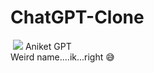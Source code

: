 # ChatGPT-Clone
<img> <img src="https://github.com/theaniketraj/ChatGPT-Clone/blob/main/thumbnail.png">
Aniket GPT
<br>
Weird name....ik...right 😅
